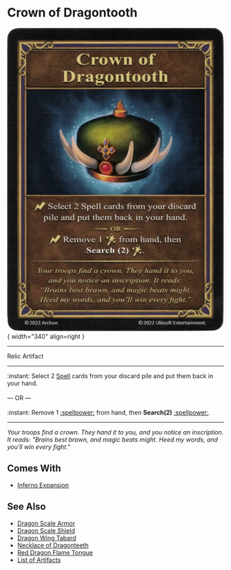 # Crown of Dragontooth

![Crown of Dragontooth](../assets/artifacts_relic-crown_of_dragontooth.webp){ width="340" align=right }
___
Relic Artifact
___
:instant: Select 2 [Spell](../spells.md) cards from your discard pile and put them back in your hand.<br><br>— OR —<br><br>:instant: Remove 1 [:spellpower:](../spells.md) from hand, then **Search(2)** [:spellpower:](../spells.md).
___
*Your troops find a crown. They hand it to you, and you notice an inscription. It reads: "Brains best brawn, and magic beats might. Heed my words, and you'll win every fight."*


## Comes With

- [Inferno Expansion](../content.md)


## See Also

- [Dragon Scale Armor](dragon_scale_armor.md)
- [Dragon Scale Shield](dragon_scale_shield.md)
- [Dragon Wing Tabard](dragon_wing_tabard.md)
- [Necklace of Dragonteeth](necklace_of_dragonteeth.md)
- [Red Dragon Flame Tongue](red_dragon_flame_tongue.md)
- [List of Artifacts](../artifacts.md)
